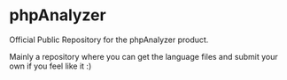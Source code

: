 # phpAnalyzer
Official Public Repository for the phpAnalyzer product.

Mainly a repository where you can get the language files and submit your own if you feel like it :)
